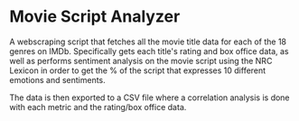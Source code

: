 # Movie Script Analyzer
A webscraping script that fetches all the movie title data for each of the 18 genres on IMDb. Specifically gets each title's rating and box office data, as well as performs sentiment analysis on the movie script using the NRC Lexicon in order to get the % of the script that expresses 10 different emotions and sentiments. 

The data is then exported to a CSV file where a correlation analysis is done with each metric and the rating/box office data.



